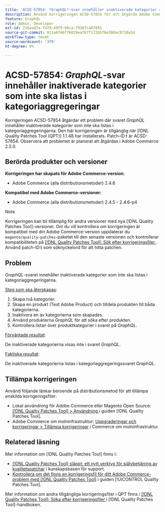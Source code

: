 ```yaml
---
title: 'ACSD-57854: *GraphQL*-svar innehåller inaktiverade kategorier som inte ska listas i kategoriaggregeringarna'
description: Använd korrigeringen ACSD-57854 för att åtgärda Adobe Commerce-problemet där *GraphQL*-svaret innehåller inaktiverade kategorier som inte ska listas i kategoriaggregeringarna.
feature: GraphQL
role: Admin, Developer
exl-id: 216aad2a-f470-49f9-b8ca-79107ca07891
source-git-commit: 011a6f46f76029eaf67f172b576e58dac9710a3d
workflow-type: tm+mt
source-wordcount: '379'
ht-degree: 0%

---
```


# ACSD-57854: *GraphQL*-svar innehåller inaktiverade kategorier som inte ska listas i kategoriaggregeringar

Korrigeringen ACSD-57854 åtgärdar ett problem där svaret *GraphQL* innehåller inaktiverade kategorier som inte ska listas i kategoriaggregeringarna. Den här korrigeringen är tillgänglig när [!DNL Quality Patches Tool (QPT)] 1.1.48 har installerats. Patch-ID:t är ACSD-57854. Observera att problemet är planerat att åtgärdas i Adobe Commerce 2.5.0.

## Berörda produkter och versioner

**Korrigeringen har skapats för Adobe Commerce-version:**

* Adobe Commerce (alla distributionsmetoder) 2.4.6

**Kompatibel med Adobe Commerce-versioner:**

* Adobe Commerce (alla distributionsmetoder) 2.4.5 - 2.4.6-p4

>[!NOTE]
>
>Korrigeringen kan bli tillämplig för andra versioner med nya [!DNL Quality Patches Tool]-versioner. Om du vill kontrollera om korrigeringen är kompatibel med din Adobe Commerce-version uppdaterar du `magento/quality-patches`-paketet till den senaste versionen och kontrollerar kompatibiliteten på [[!DNL Quality Patches Tool]: Sök efter korrigeringsfiler ](https://experienceleague.adobe.com/tools/commerce-quality-patches/index.html?lang=sv-SE). Använd patch-ID:t som söknyckelord för att hitta patchen.

## Problem

*GraphQL*-svaret innehåller inaktiverade kategorier som inte ska listas i kategoriaggregeringarna.

<u>Steg som ska återskapas</u>:

1. Skapa två kategorier.
1. Skapa en produkt (Test Adobe Product) och tilldela produkten till båda kategorierna.
1. Inaktivera en av kategorierna som skapades.
1. Använd produkterna *GraphQL* för att söka efter produkten.
1. Kontrollera listan över produktkategorier i svaret på *GraphQL*.

<u>Förväntade resultat</u>:

De inaktiverade kategorierna visas inte i svaret *GraphQL*.

<u>Faktiska resultat</u>:

De inaktiverade kategorierna listas i kategoriaggregeringssvaret *GraphQL*.

## Tillämpa korrigeringen

Använd följande länkar beroende på distributionsmetod för att tillämpa enskilda korrigeringsfiler:

* Lokal användning för Adobe Commerce eller Magento Open Source: [[!DNL Quality Patches Tool] > Användning ](/help/tools/quality-patches-tool/usage.md) i guiden [!DNL Quality Patches Tool].
* Adobe Commerce om molninfrastruktur: [Uppgraderingar och korrigeringar > Tillämpa korrigeringar](https://experienceleague.adobe.com/docs/commerce-cloud-service/user-guide/develop/upgrade/apply-patches.html?lang=sv-SE) i Commerce om molninfrastruktur.

## Relaterad läsning

Mer information om [!DNL Quality Patches Tool] finns i:

* [[!DNL Quality Patches Tool] släppt: ett nytt verktyg för självbetjäning av kvalitetspatchar](https://experienceleague.adobe.com/sv/docs/commerce-operations/tools/quality-patches-tool/quality-patches-tool-to-self-serve-quality-patches) i kunskapsbasen för support.
* [Kontrollera om det finns en korrigeringsfil för ditt Adobe Commerce-problem med  [!DNL Quality Patches Tool]](/help/tools/quality-patches-tool/patches-available-in-qpt/check-patch-for-magento-issue-with-magento-quality-patches.md) i guiden [!UICONTROL Quality Patches Tool].


Mer information om andra tillgängliga korrigeringsfiler i QPT finns i [[!DNL Quality Patches Tool]: Söka efter korrigeringsfiler ](https://experienceleague.adobe.com/tools/commerce-quality-patches/index.html?lang=sv-SE) i [!DNL Quality Patches Tool]-handboken.
